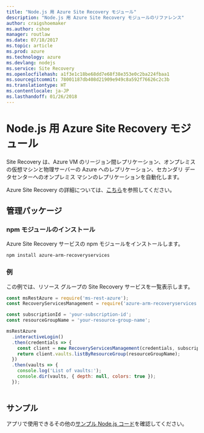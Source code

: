 ```yaml
---
title: "Node.js 用 Azure Site Recovery モジュール"
description: "Node.js 用 Azure Site Recovery モジュールのリファレンス"
author: craigshoemaker
ms.author: cshoe
manager: routlaw
ms.date: 07/18/2017
ms.topic: article
ms.prod: azure
ms.technology: azure
ms.devlang: nodejs
ms.service: Site Recovery
ms.openlocfilehash: a1f3e1c18be68dd7e68f38e353e0c2ba224fbaa1
ms.sourcegitcommit: 78001187db408d21909e949c8a592f76626c2c3b
ms.translationtype: HT
ms.contentlocale: ja-JP
ms.lasthandoff: 01/26/2018
---
```

# <a name="azure-site-recovery-modules-for-nodejs"></a>Node.js 用 Azure Site Recovery モジュール

Site Recovery は、Azure VM のリージョン間レプリケーション、オンプレミスの仮想マシンと物理サーバーの Azure へのレプリケーション、セカンダリ データセンターへのオンプレミス マシンのレプリケーションを自動化します。

Azure Site Recovery の詳細については、[こちら](https://docs.microsoft.com/azure/site-recovery/site-recovery-overview)を参照してください。

## <a name="management-package"></a>管理パッケージ

### <a name="install-the-npm-module"></a>npm モジュールのインストール

Azure Site Recovery サービスの npm モジュールをインストールします。

```bash
npm install azure-arm-recoveryservices
```

### <a name="example"></a>例

この例では、リソース グループの Site Recovery サービスを一覧表示します。

```javascript
const msRestAzure = require('ms-rest-azure');
const RecoveryServicesManagement = require('azure-arm-recoveryservices');

const subscriptionId = 'your-subscription-id';
const resourceGroupName = 'your-resource-group-name';

msRestAzure
  .interactiveLogin()
  .then(credentials => {
    const client = new RecoveryServicesManagement(credentials, subscriptionId);
    return client.vaults.listByResourceGroup(resourceGroupName);
  })
  .then(vaults => {
    console.log('List of vaults:');
    console.dir(vaults, { depth: null, colors: true });
  });
  
```

## <a name="samples"></a>サンプル

アプリで使用できるその他の[サンプル Node.js コード](https://azure.microsoft.com/resources/samples/?platform=nodejs)を確認してください。

